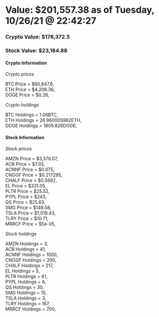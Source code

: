 # Value: $201,557.38 as of Tuesday, 10/26/21 @ 22:42:27 

### Crypto Value: $178,372.5

### Stock Value: $23,184.88

#### Crypto Information 
*Crypto prices* 

BTC Price = $60,847.6,  
ETH Price = $4,206.36,  
DOGE Price = $0.26,  


*Crypto holdings* 

BTC Holdings = 1.06BTC,  
ETH Holdings = 26.960005962ETH,  
DOGE Holdings = 1809.826DOGE,  


#### Stock Information 

*Stock prices* 

AMZN Price = $3,376.07,  
ACB Price = $7.03,  
ACNNF Price = $0.075,  
CNGGF Price = $0.217295,  
CHALF Price = $0.5692,  
EL Price = $331.05,  
PLTR Price = $25.52,  
PYPL Price = $243,  
QS Price = $25.63,  
SMG Price = $149.58,  
TSLA Price = $1,018.43,  
TLRY Price = $10.71,  
MRRCF Price = $5e-05,  


*Stock holdings* 

AMZN Holdings = 3,  
ACB Holdings = 41,  
ACNNF Holdings = 1000,  
CNGGF Holdings = 200,  
CHALF Holdings = 217,  
EL Holdings = 5,  
PLTR Holdings = 61,  
PYPL Holdings = 6,  
QS Holdings = 30,  
SMG Holdings = 15,  
TSLA Holdings = 3,  
TLRY Holdings = 167,  
MRRCF Holdings = 700,  


